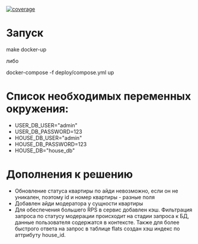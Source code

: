 [![coverage](https://github.com/BurtsE/avito-test/actions/workflows/coverage.yml/badge.svg)](https://github.com/BurtsE/avito-test/actions/workflows/coverage.yml)
# Запуск

make docker-up 

либо 

docker-compose -f deploy/compose.yml up

# Список необходимых переменных окружения:

* USER_DB_USER="admin"
* USER_DB_PASSWORD=123
* HOUSE_DB_USER="admin"
* HOUSE_DB_PASSWORD=123
* HOUSE_DB="house_db"

# Дополнения к решению

* Обновление статуса квартиры по айди невозможно, если он не уникален, поэтому id и номер квартиры - разные поля
* Добавлен айди модератора у сущности квартиры
* Для обеспечения большего RPS в сервис добавлен кэш. Фильтрация запроса по статусу модерации происходит на стадии запроса к БД, данные пользователя содержатся в контексте. Также для более быстрого ответа на запрос в таблице flats создан хэш индекс по аттрибуту house_id. 
